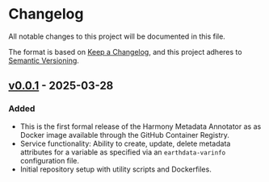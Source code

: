 # Changelog

All notable changes to this project will be documented in this file.

The format is based on [Keep a Changelog](https://keepachangelog.com/en/1.1.0/),
and this project adheres to [Semantic Versioning](https://semver.org/spec/v2.0.0.html).

## [v0.0.1] - 2025-03-28

### Added

- This is the first formal release of the Harmony Metadata Annotator as
  as Docker image available through the GitHub Container Registry.
- Service functionality: Ability to create, update, delete metadata attributes
  for a variable as specified via an `earthdata-varinfo` configuration file.
- Initial repository setup with utility scripts and Dockerfiles.

[v0.0.1]: https://github.com/nasa/harmony-metadata-annotator/releases/tag/0.0.1
